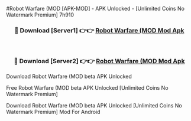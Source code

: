 #Robot Warfare (MOD [APK-MOD] - APK Unlocked - [Unlimited Coins No Watermark Premium] 7h910



<div align="center">

<h3>🔴 Download [Server1] 👉👉 <a href="https://momento.my/?title=Robot_Warfare_(MOD">Robot Warfare (MOD Mod Apk</a></h3><br>

<h3>🔴 Download [Server2] 👉👉 <a href="https://momento.my/?title=Robot_Warfare_(MOD">Robot Warfare (MOD Mod Apk</a></h3>
</div>



Download Robot Warfare (MOD beta APK Unlocked

Free Robot Warfare (MOD beta APK Unlocked [Unlimited Coins No Watermark Premium]

Download Robot Warfare (MOD beta APK Unlocked [Unlimited Coins No Watermark Premium] Mod For Android
